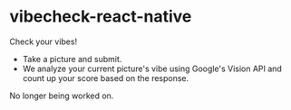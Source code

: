 # vibecheck-react-native
Check your vibes!
- Take a picture and submit.
- We analyze your current picture's vibe using Google's Vision API and count up your score based on the response.

No longer being worked on.
